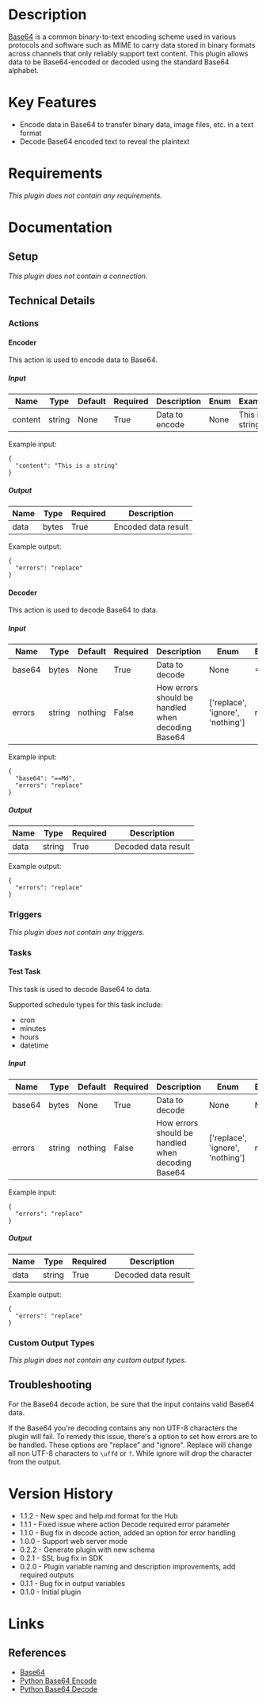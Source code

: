 # Description

[Base64](https://en.wikipedia.org/wiki/Base64) is a common binary-to-text encoding scheme used in various protocols and software such as MIME to carry data stored in binary formats across channels that only reliably support text content. This plugin allows data to be Base64-encoded or decoded using the standard Base64 alphabet.

# Key Features

* Encode data in Base64 to transfer binary data, image files, etc. in a text format
* Decode Base64 encoded text to reveal the plaintext

# Requirements

_This plugin does not contain any requirements._

# Documentation

## Setup

_This plugin does not contain a connection._
## Technical Details

### Actions

#### Encoder

This action is used to encode data to Base64.

##### Input

|Name|Type|Default|Required|Description|Enum|Example|
|----|----|-------|--------|-----------|----|-------|
|content|string|None|True|Data to encode|None|This is a string|

Example input:

```
{
  "content": "This is a string"
}
```

##### Output

|Name|Type|Required|Description|
|----|----|--------|-----------|
|data|bytes|True|Encoded data result|

Example output:

```
{
  "errors": "replace"
}
```

#### Decoder

This action is used to decode Base64 to data.

##### Input

|Name|Type|Default|Required|Description|Enum|Example|
|----|----|-------|--------|-----------|----|-------|
|base64|bytes|None|True|Data to decode|None|==Md|
|errors|string|nothing|False|How errors should be handled when decoding Base64|['replace', 'ignore', 'nothing']|replace|

Example input:

```
{
  "base64": "==Md",
  "errors": "replace"
}
```

##### Output

|Name|Type|Required|Description|
|----|----|--------|-----------|
|data|string|True|Decoded data result|

Example output:

```
{
  "errors": "replace"
}
```

### Triggers

_This plugin does not contain any triggers._

### Tasks

#### Test Task

This task is used to decode Base64 to data.

Supported schedule types for this task include:
  - cron
  - minutes
  - hours
  - datetime

##### Input

|Name|Type|Default|Required|Description|Enum|Example|
|----|----|-------|--------|-----------|----|-------|
|base64|bytes|None|True|Data to decode|None|None|
|errors|string|nothing|False|How errors should be handled when decoding Base64|['replace', 'ignore', 'nothing']|replace|

Example input:

```
{
  "errors": "replace"
}
```

##### Output

|Name|Type|Required|Description|
|----|----|--------|-----------|
|data|string|True|Decoded data result|

Example output:

```
{
  "errors": "replace"
}
```

### Custom Output Types

_This plugin does not contain any custom output types._

## Troubleshooting

For the Base64 decode action, be sure that the input contains valid Base64 data.

If the Base64 you're decoding contains any non UTF-8 characters the plugin will fail. To remedy this issue, there's a
option to set how errors are to be handled. These options are "replace" and "ignore". Replace will change all non UTF-8
characters to `\uffd` or `?`. While ignore will drop the character from the output.

# Version History

* 1.1.2 - New spec and help.md format for the Hub
* 1.1.1 - Fixed issue where action Decode required error parameter
* 1.1.0 - Bug fix in decode action, added an option for error handling
* 1.0.0 - Support web server mode
* 0.2.2 - Generate plugin with new schema
* 0.2.1 - SSL bug fix in SDK
* 0.2.0 - Plugin variable naming and description improvements, add required outputs
* 0.1.1 - Bug fix in output variables
* 0.1.0 - Initial plugin

# Links

## References

* [Base64](https://en.wikipedia.org/wiki/Base64)
* [Python Base64 Encode](https://docs.python.org/2/library/base64.html#base64.standard_b64encode)
* [Python Base64 Decode](https://docs.python.org/2/library/base64.html#base64.standard_b64decode)

